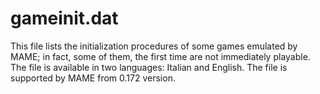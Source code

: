 # gameinit.dat

This file lists the initialization procedures of some games emulated by MAME;
in fact, some of them, the first time are not immediately playable.  The file
is available in two languages: Italian and English.  The file is supported by
MAME from 0.172 version.
